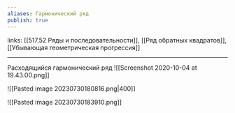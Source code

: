 ```yaml
---
aliases: Гармонический ряд
publish: true
---
```

links: [[517.52 Ряды и последовательности]], [[Ряд обратных квадратов]], [[Убывающая геометрическая прогрессия]]

---


Расходящийся гармонический ряд
![[Screenshot 2020-10-04 at 19.43.00.png]]

![[Pasted image 20230730180816.png|400]]

![[Pasted image 20230730183910.png]]